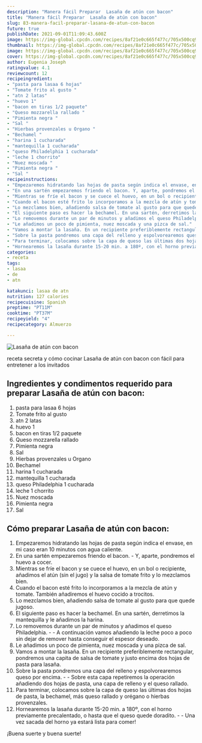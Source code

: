 ```yaml
---
description: "Manera fácil Preparar  Lasaña de atún con bacon"
title: "Manera fácil Preparar  Lasaña de atún con bacon"
slug: 83-manera-facil-preparar-lasana-de-atun-con-bacon
future: true
publishDate: 2021-09-01T11:09:43.600Z
image: https://img-global.cpcdn.com/recipes/8af21e0c665f477c/705x500cq90/lasana-de-atun-con-bacon-foto-principal.jpg
thumbnail: https://img-global.cpcdn.com/recipes/8af21e0c665f477c/705x500cq90/lasana-de-atun-con-bacon-foto-principal.jpg
image: https://img-global.cpcdn.com/recipes/8af21e0c665f477c/705x500cq90/lasana-de-atun-con-bacon-foto-principal.jpg
cover: https://img-global.cpcdn.com/recipes/8af21e0c665f477c/705x500cq90/lasana-de-atun-con-bacon-foto-principal.jpg
author: Eugenia Joseph
ratingvalue: 4.1
reviewcount: 12
recipeingredient:
- "pasta para lasaa 6 hojas"
- "Tomate frito al gusto "
- "atn 2 latas"
- "huevo 1"
- "bacon en tiras 1/2 paquete"
- "Queso mozzarella rallado "
- "Pimienta negra "
- "Sal "
- "Hierbas provenzales u Organo "
- "Bechamel "
- "harina 1 cucharada"
- "mantequilla 1 cucharada"
- "queso Philadelphia 1 cucharada"
- "leche 1 chorrito"
- "Nuez moscada "
- "Pimienta negra "
- "Sal "
recipeinstructions:
- "Empezaremos hidratando las hojas de pasta según indica el envase, en mi caso eran 10 minutos con agua caliente."
- "En una sartén empezaremos friendo el bacon. Y, aparte, pondremos el huevo a cocer."
- "Mientras se fríe el bacon y se cuece el huevo, en un bol o recipiente, añadimos el atún (sin el jugo) y la salsa de tomate frito y lo mezclamos bien."
- "Cuando el bacon esté frito lo incorporamos a la mezcla de atún y tomate. También añadiremos el huevo cocido a trocitos."
- "Lo mezclamos bien, añadiendo salsa de tomate al gusto para que quede jugoso."
- "El siguiente paso es hacer la bechamel. En una sartén, derretimos la mantequilla y le añadimos la harina."
- "Lo removemos durante un par de minutos y añadimos el queso Philadelphia.   A continuación vamos añadiendo la leche poco a poco sin dejar de remover hasta conseguir el espesor deseado."
- "Le añadimos un poco de pimienta, nuez moscada y una pizca de sal."
- "Vamos a montar la lasaña. En un recipiente preferiblemente rectangular, pondremos una capita de salsa de tomate y justo encima dos hojas de pasta para lasaña."
- "Sobre la pasta pondremos una capa del relleno y espolvorearemos queso por encima.   Sobre esta capa repetiremos la operación añadiendo dos hojas de pasta, una capa de relleno y el queso rallado."
- "Para terminar, colocamos sobre la capa de queso las últimas dos hojas de pasta, la bechamel, más queso rallado y orégano o hierbas provenzales."
- "Hornearemos la lasaña durante 15-20 min. a 180º, con el horno previamente precalentado, o hasta que el queso quede doradito.   Una vez sacada del horno ya estará lista para comer!"
categories:
- receta
tags:
- lasaa
- de
- atn

katakunci: lasaa de atn 
nutrition: 127 calories
recipecuisine: Spanish
preptime: "PT11M"
cooktime: "PT37M"
recipeyield: "4"
recipecategory: Almuerzo

---
```



![Lasaña de atún con bacon](https://img-global.cpcdn.com/recipes/8af21e0c665f477c/705x500cq90/lasana-de-atun-con-bacon-foto-principal.jpg)

receta secreta y cómo cocinar Lasaña de atún con bacon con fácil para entretener a los invitados

<!--inarticleads1-->

## Ingredientes y condimentos requerido para preparar Lasaña de atún con bacon:

1. pasta para lasaa 6 hojas
1. Tomate frito al gusto 
1. atn 2 latas
1. huevo 1
1. bacon en tiras 1/2 paquete
1. Queso mozzarella rallado 
1. Pimienta negra 
1. Sal 
1. Hierbas provenzales u Organo 
1. Bechamel 
1. harina 1 cucharada
1. mantequilla 1 cucharada
1. queso Philadelphia 1 cucharada
1. leche 1 chorrito
1. Nuez moscada 
1. Pimienta negra 
1. Sal 



<!--inarticleads2-->

## Cómo preparar Lasaña de atún con bacon:

1. Empezaremos hidratando las hojas de pasta según indica el envase, en mi caso eran 10 minutos con agua caliente.
1. En una sartén empezaremos friendo el bacon. - Y, aparte, pondremos el huevo a cocer.
1. Mientras se fríe el bacon y se cuece el huevo, en un bol o recipiente, añadimos el atún (sin el jugo) y la salsa de tomate frito y lo mezclamos bien.
1. Cuando el bacon esté frito lo incorporamos a la mezcla de atún y tomate. También añadiremos el huevo cocido a trocitos.
1. Lo mezclamos bien, añadiendo salsa de tomate al gusto para que quede jugoso.
1. El siguiente paso es hacer la bechamel. En una sartén, derretimos la mantequilla y le añadimos la harina.
1. Lo removemos durante un par de minutos y añadimos el queso Philadelphia.  -  - A continuación vamos añadiendo la leche poco a poco sin dejar de remover hasta conseguir el espesor deseado.
1. Le añadimos un poco de pimienta, nuez moscada y una pizca de sal.
1. Vamos a montar la lasaña. En un recipiente preferiblemente rectangular, pondremos una capita de salsa de tomate y justo encima dos hojas de pasta para lasaña.
1. Sobre la pasta pondremos una capa del relleno y espolvorearemos queso por encima.  -  - Sobre esta capa repetiremos la operación añadiendo dos hojas de pasta, una capa de relleno y el queso rallado.
1. Para terminar, colocamos sobre la capa de queso las últimas dos hojas de pasta, la bechamel, más queso rallado y orégano o hierbas provenzales.
1. Hornearemos la lasaña durante 15-20 min. a 180º, con el horno previamente precalentado, o hasta que el queso quede doradito.  -  - Una vez sacada del horno ya estará lista para comer!



¡Buena suerte y buena suerte!

